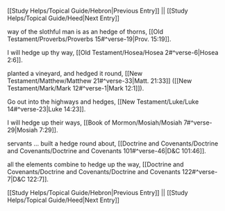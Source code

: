 [[Study Helps/Topical Guide/Hebron|Previous Entry]]  ||  [[Study Helps/Topical Guide/Heed|Next Entry]]

 way of the slothful man is as an hedge of thorns, [[Old Testament/Proverbs/Proverbs 15#^verse-19|Prov. 15:19]].

 I will hedge up thy way, [[Old Testament/Hosea/Hosea 2#^verse-6|Hosea 2:6]].

 planted a vineyard, and hedged it round, [[New Testament/Matthew/Matthew 21#^verse-33|Matt. 21:33]] ([[New Testament/Mark/Mark 12#^verse-1|Mark 12:1]]).

 Go out into the highways and hedges, [[New Testament/Luke/Luke 14#^verse-23|Luke 14:23]].

 I will hedge up their ways, [[Book of Mormon/Mosiah/Mosiah 7#^verse-29|Mosiah 7:29]].

 servants ... built a hedge round about, [[Doctrine and Covenants/Doctrine and Covenants/Doctrine and Covenants 101#^verse-46|D&C 101:46]].

 all the elements combine to hedge up the way, [[Doctrine and Covenants/Doctrine and Covenants/Doctrine and Covenants 122#^verse-7|D&C 122:7]].

[[Study Helps/Topical Guide/Hebron|Previous Entry]]  ||  [[Study Helps/Topical Guide/Heed|Next Entry]]